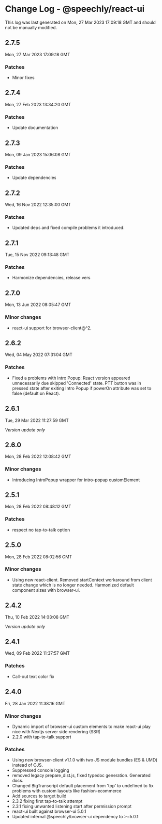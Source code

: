 # Change Log - @speechly/react-ui

This log was last generated on Mon, 27 Mar 2023 17:09:18 GMT and should not be manually modified.

## 2.7.5
Mon, 27 Mar 2023 17:09:18 GMT

### Patches

- Minor fixes

## 2.7.4
Mon, 27 Feb 2023 13:34:20 GMT

### Patches

- Update documentation

## 2.7.3
Mon, 09 Jan 2023 15:06:08 GMT

### Patches

- Update dependencies

## 2.7.2
Wed, 16 Nov 2022 12:35:00 GMT

### Patches

- Updated deps and fixed compile problems it introduced.

## 2.7.1
Tue, 15 Nov 2022 09:13:48 GMT

### Patches

- Harmonize dependencies, release vers

## 2.7.0
Mon, 13 Jun 2022 08:05:47 GMT

### Minor changes

- react-ui support for browser-client@^2.

## 2.6.2
Wed, 04 May 2022 07:31:04 GMT

### Patches

- Fixed a problems with Intro Popup: React version appeared unnecessarily due skipped 'Connected' state. PTT button was in pressed state after exiting Intro Popup if powerOn attribute was set to false (default on React).

## 2.6.1
Tue, 29 Mar 2022 11:27:59 GMT

_Version update only_

## 2.6.0
Mon, 28 Feb 2022 12:08:42 GMT

### Minor changes

- Introducing IntroPopup wrapper for intro-popup customElement

## 2.5.1
Mon, 28 Feb 2022 08:48:12 GMT

### Patches

- respect no tap-to-talk option

## 2.5.0
Mon, 28 Feb 2022 08:02:56 GMT

### Minor changes

- Using new react-client. Removed startContext workaround from client state change which is no longer needed. Harmonized default component sizes with browser-ui.

## 2.4.2
Thu, 10 Feb 2022 14:03:08 GMT

_Version update only_

## 2.4.1
Wed, 09 Feb 2022 11:37:57 GMT

### Patches

- Call-out text color fix

## 2.4.0
Fri, 28 Jan 2022 11:38:16 GMT

### Minor changes

- Dynamic import of browser-ui custom elements to make react-ui play nice with Nextjs server side rendering (SSR)
- 2.2.0 with tap-to-talk support

### Patches

- Using new browser-client v1.1.0 with two JS module bundles (ES & UMD) instead of CJS.
- Suppressed console logging
- removed legacy prepare_dist.js, fixed typedoc generation. Generated docs.
- Changed BigTranscript default placement from 'top' to undefined to fix problems with custom layouts like fashion-ecommerce
- Add sources to target build
- 2.3.2 fixing first tap-to-talk attempt
- 2.3.1 fixing unwanted listening start after permission prompt
- react-ui built against browser-ui 5.0.1
- Updated internal @speechly/browser-ui dependency to >=5.0.1


